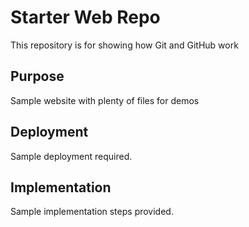 # Starter Web Repo

This repository is for showing how Git and GitHub work

## Purpose

Sample website with plenty of files for demos

## Deployment

Sample deployment required.

## Implementation

Sample implementation steps provided.
